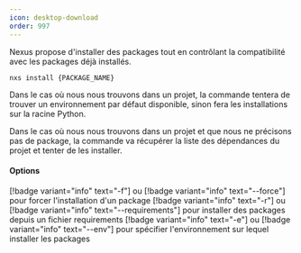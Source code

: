 ```yaml
---
icon: desktop-download
order: 997
---
```

Nexus propose d'installer des packages tout en contrôlant la compatibilité avec les packages déjà installés.

```console
nxs install {PACKAGE_NAME}
```

Dans le cas où nous nous trouvons dans un projet, la commande tentera de trouver un environnement par défaut disponible, sinon fera les installations sur la racine Python.

Dans le cas où nous nous trouvons dans un projet et que nous ne précisons pas de package, la commande va récupérer la liste des dépendances du projet et tenter de les installer.
<br>
#### Options

[!badge variant="info" text="-f"] ou [!badge variant="info" text="--force"] pour forcer l'installation d'un package
[!badge variant="info" text="-r"] ou [!badge variant="info" text="--requirements"] pour installer des packages depuis un fichier requirements
[!badge variant="info" text="-e"] ou [!badge variant="info" text="--env"] pour spécifier l'environnement sur lequel installer les packages